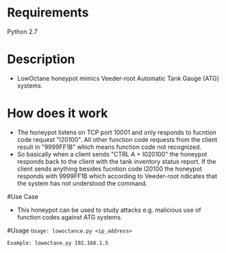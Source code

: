 # Requirements
Python 2.7

# Description
* LowOctane honeypot mimics Veeder-root Automatic Tank Gauge (ATG) systems.

# How does it work
* The honeypot listens on TCP port 10001 and only responds to fucntion code request "I20100".
All other function code requests from the client result in "9999FF1B" which means
function code not recognized.
* So basically when a client sends "CTRL A + I020100" the honeypot responds back to the client with the tank inventory status report. If the client sends anything besides fucntion code I20100 the honeypot responds with 9999FF1B which according to Veeder-root ndicates that the system has not understood the command.

#Use Case
* This honeypot can be used to study attacks e.g. malicious use of function codes against ATG systems.

#Usage
`Usage: lowoctance.py <ip_address>`

`Example: lowoctane.py 192.168.1.5`
